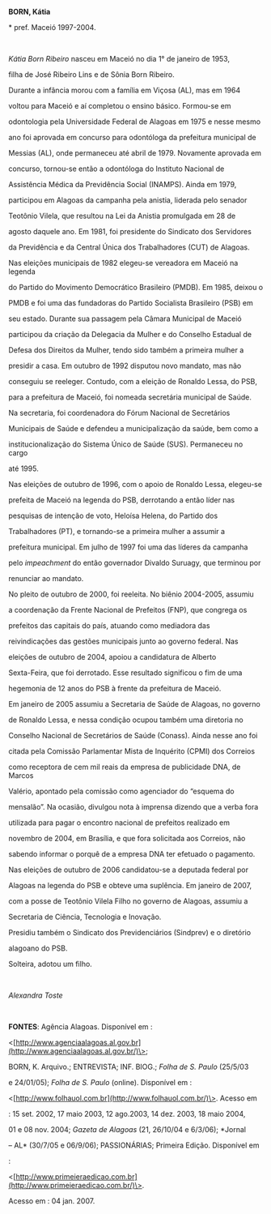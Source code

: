 **BORN, Kátia**



\* pref. Maceió 1997-2004.



 



*Kátia Born Ribeiro* nasceu em Maceió no dia 1° de janeiro de 1953,

filha de José Ribeiro Lins e de Sônia Born Ribeiro.



Durante a infância morou com a família em Viçosa (AL), mas em 1964

voltou para Maceió e aí completou o ensino básico. Formou-se em

odontologia pela Universidade Federal de Alagoas em 1975 e nesse mesmo

ano foi aprovada em concurso para odontóloga da prefeitura municipal de

Messias (AL), onde permaneceu até abril de 1979. Novamente aprovada em

concurso, tornou-se então a odontóloga do Instituto Nacional de

Assistência Médica da Previdência Social (INAMPS). Ainda em 1979,

participou em Alagoas da campanha pela anistia, liderada pelo senador

Teotônio Vilela, que resultou na Lei da Anistia promulgada em 28 de

agosto daquele ano. Em 1981, foi presidente do Sindicato dos Servidores

da Previdência e da Central Única dos Trabalhadores (CUT) de Alagoas.



Nas eleições municipais de 1982 elegeu-se vereadora em Maceió na legenda

do Partido do Movimento Democrático Brasileiro (PMDB). Em 1985, deixou o

PMDB e foi uma das fundadoras do Partido Socialista Brasileiro (PSB) em

seu estado. Durante sua passagem pela Câmara Municipal de Maceió

participou da criação da Delegacia da Mulher e do Conselho Estadual de

Defesa dos Direitos da Mulher, tendo sido também a primeira mulher a

presidir a casa. Em outubro de 1992 disputou novo mandato, mas não

conseguiu se reeleger. Contudo, com a eleição de Ronaldo Lessa, do PSB,

para a prefeitura de Maceió, foi nomeada secretária municipal de Saúde.

Na secretaria, foi coordenadora do Fórum Nacional de Secretários

Municipais de Saúde e defendeu a municipalização da saúde, bem como a

institucionalização do Sistema Único de Saúde (SUS). Permaneceu no cargo

até 1995.



Nas eleições de outubro de 1996, com o apoio de Ronaldo Lessa, elegeu-se

prefeita de Maceió na legenda do PSB, derrotando a então líder nas

pesquisas de intenção de voto, Heloísa Helena, do Partido dos

Trabalhadores (PT), e tornando-se a primeira mulher a assumir a

prefeitura municipal. Em julho de 1997 foi uma das líderes da campanha

pelo *impeachment* do então governador Divaldo Suruagy, que terminou por

renunciar ao mandato.



No pleito de outubro de 2000, foi reeleita. No biênio 2004-2005, assumiu

a coordenação da Frente Nacional de Prefeitos (FNP), que congrega os

prefeitos das capitais do país, atuando como mediadora das

reivindicações das gestões municipais junto ao governo federal. Nas

eleições de outubro de 2004, apoiou a candidatura de Alberto

Sexta-Feira, que foi derrotado. Esse resultado significou o fim de uma

hegemonia de 12 anos do PSB à frente da prefeitura de Maceió.



Em janeiro de 2005 assumiu a Secretaria de Saúde de Alagoas, no governo

de Ronaldo Lessa, e nessa condição ocupou também uma diretoria no

Conselho Nacional de Secretários de Saúde (Conass). Ainda nesse ano foi

citada pela Comissão Parlamentar Mista de Inquérito (CPMI) dos Correios

como receptora de cem mil reais da empresa de publicidade DNA, de Marcos

Valério, apontado pela comissão como agenciador do “esquema do

mensalão”. Na ocasião, divulgou nota à imprensa dizendo que a verba fora

utilizada para pagar o encontro nacional de prefeitos realizado em

novembro de 2004, em Brasília, e que fora solicitada aos Correios, não

sabendo informar o porquê de a empresa DNA ter efetuado o pagamento.



Nas eleições de outubro de 2006 candidatou-se a deputada federal por

Alagoas na legenda do PSB e obteve uma suplência. Em janeiro de 2007,

com a posse de Teotônio Vilela Filho no governo de Alagoas, assumiu a

Secretaria de Ciência, Tecnologia e Inovação.



Presidiu também o Sindicato dos Previdenciários (Sindprev) e o diretório

alagoano do PSB.



Solteira, adotou um filho.



 



*Alexandra Toste*



 



**FONTES**: Agência Alagoas. Disponível em :

\<[http://www.agenciaalagoas.al.gov.br](http://www.agenciaalagoas.al.gov.br/)\>;

BORN, K. Arquivo.; ENTREVISTA; INF. BIOG.; *Folha de S. Paulo* (25/5/03

e 24/01/05); *Folha de S. Paulo* (online). Disponível em :

\<[http://www.folhauol.com.br](http://www.folhauol.com.br/)\>. Acesso em

: 15 set. 2002, 17 maio 2003, 12 ago.2003, 14 dez. 2003, 18 maio 2004,

01 e 08 nov. 2004; *Gazeta de Alagoas* (21, 26/10/04 e 6/3/06); *Jornal

– AL* (30/7/05 e 06/9/06); PASSIONÁRIAS; Primeira Edição. Disponível em

:

\<[http://www.primeieraedicao.com.br](http://www.primeieraedicao.com.br/)\>.

Acesso em : 04 jan. 2007.

